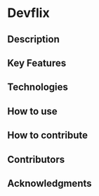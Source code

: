 # Devflix

## Description

## Key Features

## Technologies

## How to use

## How to contribute

## Contributors

## Acknowledgments
